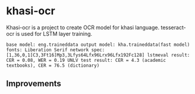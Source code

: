 # khasi-ocr
Khasi-ocr is a project to create OCR model for khasi language. tesseract-ocr is used for LSTM layer training. 

`
base model: eng.traineddata
output model: kha.traineddata(fast model)
fonts: Liberation Serif
network spec: [1,36,0,1[C3,3Ft16]Mp3,3Lfys64Lfx96Lrx96Lfx192Fc128]
lstmeval result: CER = 0.08, WER = 0.19
UNLV test result: CER = 4.3 (academic textbooks), CER = 76.5 (dictionary)
`
## Improvements ##

